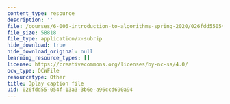```yaml
---
content_type: resource
description: ''
file: /courses/6-006-introduction-to-algorithms-spring-2020/026fdd55054f13a33b6ea96ccd690a94_ZA-tUyM_y7s.srt
file_size: 58818
file_type: application/x-subrip
hide_download: true
hide_download_original: null
learning_resource_types: []
license: https://creativecommons.org/licenses/by-nc-sa/4.0/
ocw_type: OCWFile
resourcetype: Other
title: 3play caption file
uid: 026fdd55-054f-13a3-3b6e-a96ccd690a94
---
```

